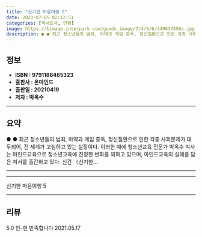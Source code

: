 ```yaml
---
title: "신기한 마음여행 5"
date: 2021-07-05 02:12:51
categories: [국내도서, 만화]
image: https://bimage.interpark.com/goods_image/7/4/5/6/349637456s.jpg
description: ● ● 최근 청소년들의 범죄, 마약과 게임 중독, 정신질환으로 인한 각종 사회문제가 대두되어, 전 세계가 고심하고 있는 실정이다. 이러한 때에 청소년교육 전문가 박옥수 박사는 마인드교육으로 청소년교육에 진정한 변화를 꾀하고 있으며, 마인드교육의 실례를 담은 저서를 출간하고 있다. 신
---
```


## **정보**

- **ISBN : 9791188465323**
- **출판사 : 온마인드**
- **출판일 : 20210419**
- **저자 : 박옥수**

------



## **요약**

●  ●  최근 청소년들의 범죄, 마약과 게임 중독, 정신질환으로 인한 각종 사회문제가 대두되어, 전 세계가 고심하고 있는 실정이다. 이러한 때에 청소년교육 전문가 박옥수 박사는 마인드교육으로 청소년교육에 진정한 변화를 꾀하고 있으며, 마인드교육의 실례를 담은 저서를 출간하고 있다.
신간 〈신기한... 

------



------


신기한 마음여행 5 

------


## **리뷰** 

5.0 안-현 만족합니다 2021.05.17 <br/>